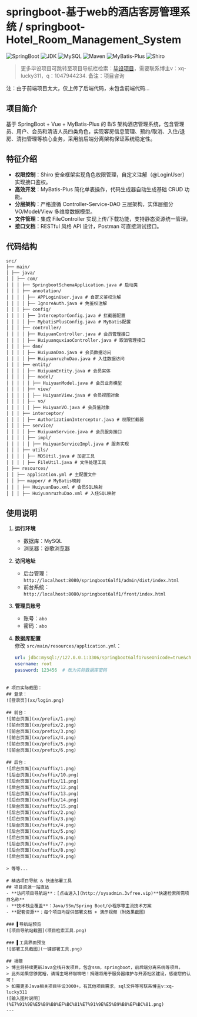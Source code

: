 # springboot-基于web的酒店客房管理系统 / springboot-Hotel_Room_Management_System


![SpringBoot](https://img.shields.io/badge/SpringBoot-2.7+-brightgreen)
![JDK](https://img.shields.io/badge/JDK-1.8+-blue)
![MySQL](https://img.shields.io/badge/MySQL-5.7+-teal)
![Maven](https://img.shields.io/badge/Maven-3.6+-red)
![MyBatis-Plus](https://img.shields.io/badge/MyBatis_Plus-3.5.0-blue)
![Shiro](https://img.shields.io/badge/Shiro-1.3.2-green)


> 更多毕设项目可跳转至项目导航栏检索：[毕设项目](http://sysadmin.3vfree.vip)，需要联系博主v：xq-lucky311，q：1047944234. 备注：项目咨询

注：由于前端项目太大，仅上传了后端代码，未包含前端代码...

## 项目简介  
基于 SpringBoot + Vue + MyBatis-Plus 的 B/S 架构酒店管理系统，包含管理员、用户、会员和清洁人员四类角色，实现客房信息管理、预约/取消、入住/退房、清扫管理等核心业务，采用前后端分离架构保证系统稳定性。

## 特征介绍  
- **权限控制**：Shiro 安全框架实现角色权限管理，自定义注解（@LoginUser）实现接口鉴权。  
- **高效开发**：MyBatis-Plus 简化单表操作，代码生成器自动生成基础 CRUD 功能。  
- **分层架构**：严格遵循 Controller-Service-DAO 三层架构，实体层细分 VO/Model/View 多维度数据模型。  
- **文件管理**：集成 FileController 实现上传/下载功能，支持静态资源统一管理。  
- **接口文档**：RESTful 风格 API 设计，Postman 可直接测试接口。  

## 代码结构 
```
src/
├── main/
│ ├── java/
│ │ ├── com/
│ │ │ ├── SpringbootSchemaApplication.java # 启动类
│ │ │ ├── annotation/
│ │ │ │ ├── APPLoginUser.java # 自定义鉴权注解
│ │ │ │ ├── IgnoreAuth.java # 免鉴权注解
│ │ │ ├── config/
│ │ │ │ ├── InterceptorConfig.java # 拦截器配置
│ │ │ │ ├── MybatisPlusConfig.java # MyBatis配置
│ │ │ ├── controller/
│ │ │ │ ├── HuiyuanController.java # 会员管理接口
│ │ │ │ ├── HuiyuanquxiaoController.java # 取消管理接口
│ │ │ ├── dao/
│ │ │ │ ├── HuiyuanDao.java # 会员数据访问
│ │ │ │ ├── HuiyuanruzhuDao.java # 入住数据访问
│ │ │ ├── entity/
│ │ │ │ ├── HuiyuanEntity.java # 会员实体
│ │ │ │ ├── model/
│ │ │ │ │ ├── HuiyuanModel.java # 会员业务模型
│ │ │ │ ├── view/
│ │ │ │ │ ├── HuiyuanView.java # 会员视图对象
│ │ │ │ ├── vo/
│ │ │ │ │ ├── HuiyuanVO.java # 会员值对象
│ │ │ ├── interceptor/
│ │ │ │ ├── AuthorizationInterceptor.java # 权限拦截器
│ │ │ ├── service/
│ │ │ │ ├── HuiyuanService.java # 会员服务接口
│ │ │ │ ├── impl/
│ │ │ │ │ ├── HuiyuanServiceImpl.java # 服务实现
│ │ │ ├── utils/
│ │ │ │ ├── MD5Util.java # 加密工具
│ │ │ │ ├── FileUtil.java # 文件处理工具
│ ├── resources/
│ │ ├── application.yml # 主配置文件
│ │ ├── mapper/ # MyBatis映射
│ │ │ ├── HuiyuanDao.xml # 会员SQL映射
│ │ │ ├── HuiyuanruzhuDao.xml # 入住SQL映射
```

## 使用说明
1. **运行环境**  
   - 数据库：MySQL  
   - 浏览器：谷歌浏览器  

2. **访问地址**  
   - 后台管理：`http://localhost:8080/springboot6alf1/admin/dist/index.html`  
   - 前台系统：`http://localhost:8080/springboot6alf1/front/index.html`  

3. **管理员账号**  
   - 账号：`abo`  
   - 密码：`abo`  

4. **数据库配置**  
   修改 `src/main/resources/application.yml`：  
   ```yaml
   url: jdbc:mysql://127.0.0.1:3306/springboot6alf1?useUnicode=true&characterEncoding=utf-8
   username: root
   password: 123456  # 改为实际数据库密码
```

# 项目实际截图：
## 登录：
![登录页](xx/login.png)

## 前台：
![前台页面](xx/prefix/1.png)
![前台页面](xx/prefix/2.png)
![前台页面](xx/prefix/3.png)
![前台页面](xx/prefix/4.png)
![前台页面](xx/prefix/5.png)
![前台页面](xx/prefix/6.png)

## 后台：
![后台页面](xx/suffix/1.png)
![后台页面](xx/suffix/10.png)
![后台页面](xx/suffix/11.png)
![后台页面](xx/suffix/12.png)
![后台页面](xx/suffix/13.png)
![后台页面](xx/suffix/14.png)
![后台页面](xx/suffix/15.png)
![后台页面](xx/suffix/2.png)
![后台页面](xx/suffix/3.png)
![后台页面](xx/suffix/4.png)
![后台页面](xx/suffix/5.png)
![后台页面](xx/suffix/6.png)
![后台页面](xx/suffix/7.png)
![后台页面](xx/suffix/8.png)
![后台页面](xx/suffix/9.png)

> 等等...

# 精选项目导航 & 快速部署工具
## 项目资源一站直达
- ​**访问项目导航站**：[点击进入](http://sysadmin.3vfree.vip)**快速检索所需项目名称**
- ​**技术栈全覆盖**：Java/SSm/Spring Boot/小程序等主流技术方案
- ​**配套资源**：每个项目均提供部署文档 + 演示视频（附效果截图）

### ▌导航站预览
![项目导航站截图](项目检索工具.png)

### ▌工具界面预览
![部署工具截图](一键部署工具.png)

## 捐赠
> 博主将持续更新Java全栈开发项目，包含ssm，springboot，前后端分离系统等项目。
> 此外如果您够宽裕，请博主喝杯咖啡吧！捐赠将用于服务器维护与开源社区建设，感谢您的认可！
> 如需更多Java相关项目毕设3000+，有其他项目需求，sql文件等可联系博主v:xq-lucky311
![输入图片说明](%E7%91%9E%E5%B9%B8%EF%BC%81%E7%91%9E%E5%B9%B8%EF%BC%81.png)
---